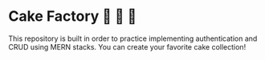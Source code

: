 # Cake Factory 🍰 🎂 🧁

This repository is built in order to practice implementing authentication and CRUD using MERN stacks.
You can create your favorite cake collection!
